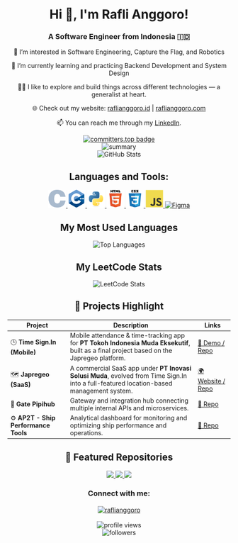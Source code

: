 <h1 align="center">Hi 👋, I'm Rafli Anggoro!</h1>
<h3 align="center">A Software Engineer from Indonesia 🇮🇩</h3>
<div align="center">
  <p>👀 I’m interested in Software Engineering, Capture the Flag, and Robotics</p>
  <p>🌱 I’m currently learning and practicing Backend Development and System Design</p>
  <p>👨‍💻 I like to explore and build things across different technologies — a generalist at heart.</p>
  <p>🌐 Check out my website: <a href="https://raflianggoro.id/" target="_blank">raflianggoro.id</a> | <a href="https://raflianggoro.com/" target="_blank">raflianggoro.com</a></p>
  <p>📫 You can reach me through my <a href="https://www.linkedin.com/in/raflianggoro/" target="_blank">LinkedIn</a>.</p>
</div>

<div align="center">
  <a href="https://user-badge.committers.top/indonesia_private/bangaping27">
    <img src="https://user-badge.committers.top/indonesia_private/bangaping27.svg" alt="committers.top badge" />
  </a>
</div>

<div align="center">
  <img src="https://github-profile-summary-cards.vercel.app/api/cards/profile-details?username=bangaping27&theme=monokai" alt="summary" />
</div>

<div align="center">
  <img src="https://github-readme-stats.vercel.app/api?username=bangaping27&include_all_commits=true&count_private=true&show_icons=true&line_height=24&title_color=2B5BBD&icon_color=1124BB&text_color=A1A1A1&bg_color=0,000000,130F40" alt="GitHub Stats"/>
</div>

<div align="center">
<h2>Languages and Tools:</h2>
<a href="https://www.cprogramming.com/" target="_blank" rel="noreferrer">
  <img src="https://raw.githubusercontent.com/devicons/devicon/master/icons/c/c-original.svg" alt="C" width="40" height="40"/>
</a>
<a href="https://www.w3schools.com/cpp/" target="_blank" rel="noreferrer">
  <img src="https://raw.githubusercontent.com/devicons/devicon/master/icons/cplusplus/cplusplus-original.svg" alt="C++" width="40" height="40"/>
</a>
<a href="https://www.python.org" target="_blank" rel="noreferrer">
  <img src="https://raw.githubusercontent.com/devicons/devicon/master/icons/python/python-original.svg" alt="Python" width="40" height="40"/>
</a>
<a href="https://www.w3.org/html/" target="_blank" rel="noreferrer">
  <img src="https://raw.githubusercontent.com/devicons/devicon/master/icons/html5/html5-original-wordmark.svg" alt="HTML" width="40" height="40"/>
</a>
<a href="https://www.w3schools.com/css/" target="_blank" rel="noreferrer">
  <img src="https://raw.githubusercontent.com/devicons/devicon/master/icons/css3/css3-original-wordmark.svg" alt="CSS" width="40" height="40"/>
</a>
<a href="https://www.javascript.com/" target="_blank" rel="noreferrer">
  <img src="https://raw.githubusercontent.com/devicons/devicon/master/icons/javascript/javascript-original.svg" alt="JavaScript" width="40" height="40"/>
</a>
<a href="https://www.figma.com/" target="_blank" rel="noreferrer">
  <img src="https://www.vectorlogo.zone/logos/figma/figma-icon.svg" alt="Figma" width="40" height="40"/>
</a>
</div>

<div align="center">
  <h2>My Most Used Languages</h2>
  <img src="https://github-readme-stats.vercel.app/api/top-langs?username=bangaping27&show_icons=true&locale=en&layout=compact&theme=monokai" alt="Top Languages" />
</div>

<div align="center">
  <h2>My LeetCode Stats</h2>
  <img src="https://leetcard.jacoblin.cool/apingril?theme=unicorn&ext=activity" alt="LeetCode Stats"/>
</div>

<h2 align="center">🚀 Projects Highlight</h2>

<div align="center">

| Project | Description | Links |
|----------|-------------|--------|
| 🕒 **Time Sign.In (Mobile)** | Mobile attendance & time-tracking app for **PT Tokoh Indonesia Muda Eksekutif**, built as a final project based on the Japregeo platform. | [🔗 Demo / Repo](#) |
| 🗺️ **Japregeo (SaaS)** | A commercial SaaS app under **PT Inovasi Solusi Muda**, evolved from Time Sign.In into a full-featured location-based management system. | [🌍 Website / Repo](#) |
| 🚪 **Gate Pipihub** | Gateway and integration hub connecting multiple internal APIs and microservices. | [🔗 Repo](#) |
| ⚙️ **AP2T - Ship Performance Tools** | Analytical dashboard for monitoring and optimizing ship performance and operations. | [🔗 Repo](#) |

</div>

<h2 align="center">📌 Featured Repositories</h2>

<div align="center">
  <a href="https://github.com/bangaping27/japregeo">
    <img src="https://github-readme-stats.vercel.app/api/pin/?username=bangaping27&repo=japregeo&theme=monokai" />
  </a>
  <a href="https://github.com/bangaping27/gate-pipihub">
    <img src="https://github-readme-stats.vercel.app/api/pin/?username=bangaping27&repo=gate-pipihub&theme=monokai" />
  </a>
  <a href="https://github.com/bangaping27/ap2t">
    <img src="https://github-readme-stats.vercel.app/api/pin/?username=bangaping27&repo=ap2t&theme=monokai" />
  </a>
</div>

<div align="center">
  <h3>Connect with me:</h3>
  <a href="https://www.linkedin.com/in/raflianggoro/" target="_blank">
    <img align="center" src="https://raw.githubusercontent.com/rahuldkjain/github-profile-readme-generator/master/src/images/icons/Social/linked-in-alt.svg" alt="raflianggoro" height="30" width="40" />
  </a>
  <br><br>
  <img src="https://komarev.com/ghpvc/?username=bangaping27&label=Profile%20views&color=0e75b6&style=flat" alt="profile views" />
  <br>
  <img alt="followers" title="Follow me on Github" src="https://img.shields.io/github/followers/bangaping27?color=236ad3&style=for-the-badge&logo=github&label=Follow"/>
</div>

<!---
bangaping27/bangaping27 is a ✨ special ✨ repository because its `README.md` (this file) appears on your GitHub profile.
--->
